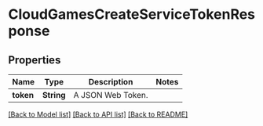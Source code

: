 # CloudGamesCreateServiceTokenResponse

## Properties

Name | Type | Description | Notes
------------ | ------------- | ------------- | -------------
**token** | **String** | A JSON Web Token. | 

[[Back to Model list]](../README.md#documentation-for-models) [[Back to API list]](../README.md#documentation-for-api-endpoints) [[Back to README]](../README.md)



